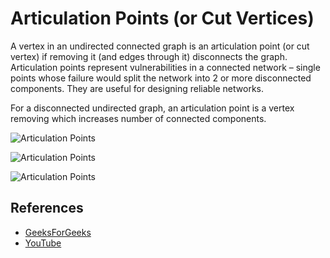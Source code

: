 # Articulation Points (or Cut Vertices)

A vertex in an undirected connected graph is an articulation point
(or cut vertex) if removing it (and edges through it) disconnects 
the graph. Articulation points represent vulnerabilities in a 
connected network – single points whose failure would split the 
network into 2 or more disconnected components. They are useful for 
designing reliable networks.

For a disconnected undirected graph, an articulation point is a 
vertex removing which increases number of connected components.

![Articulation Points](https://www.geeksforgeeks.org/wp-content/uploads/ArticulationPoints.png)

![Articulation Points](https://www.geeksforgeeks.org/wp-content/uploads/ArticulationPoints1.png)

![Articulation Points](https://www.geeksforgeeks.org/wp-content/uploads/ArticulationPoints21.png)

## References

- [GeeksForGeeks](https://www.geeksforgeeks.org/articulation-points-or-cut-vertices-in-a-graph/)
- [YouTube](https://www.youtube.com/watch?v=2kREIkF9UAs&list=PLLXdhg_r2hKA7DPDsunoDZ-Z769jWn4R8)
